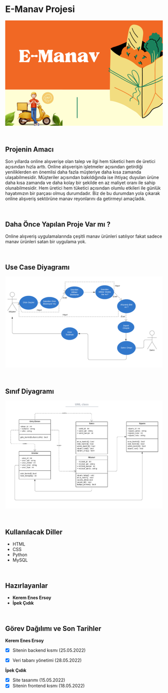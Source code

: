 # E-Manav Projesi
![proje kapağı](https://github.com/Iskenderun-Technical-University/e-manav/blob/main/images/proje%20kapa%C4%9F%C4%B1.png)

</br>

## Projenin Amacı
Son yıllarda online alışverişe olan talep ve ilgi hem tüketici hem de üretici açısından hızla arttı. Online alışverişin işletmeler açısından getirdiği yeniliklerden en önemlisi daha fazla müşteriye daha kısa zamanda ulaşabilmesidir. Müşteriler açısından bakıldığında ise ihtiyaç duyulan ürüne daha kısa zamanda ve daha kolay bir şekilde en az maliyet oranı ile sahip olunabilmesidir. Hem üretici hem tüketici açısından olumlu etkileri ile günlük hayatımızın bir parçası olmuş durumdadır. Biz de bu durumdan yola çıkarak online alışveriş sektörüne manav reyonlarını da getirmeyi amaçladık.

</br>

## Daha Önce Yapılan Proje Var mı ?
Online alışveriş uygulamalarında çeşitli manav ürünleri satılıyor fakat sadece manav ürünleri satan bir uygulama yok.

</br>

## Use Case Diyagramı
![use case diagram](https://github.com/Iskenderun-Technical-University/e-manav/blob/main/images/Use%20case%20diagram.png)

</br>

## Sınıf Diyagramı
![class diagram](https://github.com/Iskenderun-Technical-University/e-manav/blob/main/images/UML%20class.png)

</br>

## Kullanılacak Diller

- HTML 
- CSS 
- Python 
- MySQL

</br>

## Hazırlayanlar

- **Kerem Enes Ersoy** </br>
- **İpek Çıdık**

</br>

## Görev Dağılımı ve Son Tarihler

**Kerem Enes Ersoy** </br>
- [x] Sitenin backend kısmı (25.05.2022)
- [x] Veri tabanı yönetimi (28.05.2022)


**İpek Çıdık** </br>
- [x] Site tasarımı (15.05.2022)
- [x] Sitenin frontend kısmı (18.05.2022)
